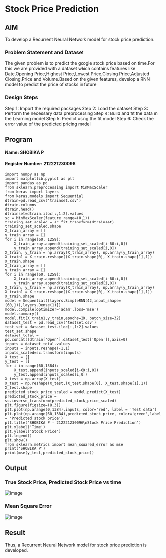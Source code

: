 # Stock Price Prediction

## AIM

To develop a Recurrent Neural Network model for stock price prediction.

### Problem Statement and Dataset
The given problem is to predict the google stock price based on time.For this we are provided with a dataset which contains features like Date,Opening Price,Highest Price,Lowest Price,Closing Price,Adjusted Closing,Price and Volume.Based on the given features, develop a RNN model to predict the price of stocks in future

### Design Steps
Step 1: Import the required packages
Step 2: Load the dataset
Step 3: Perform the necessary data preprocessing
Step 4: Build and fit the data in the Learning model
Step 5: Predict using the fit model
Step 6: Check the error value of the predicted pricing model



## Program
#### Name: SHOBIKA P
#### Register Number: 212221230096

```
import numpy as np
import matplotlib.pyplot as plt
import pandas as pd
from sklearn.preprocessing import MinMaxScaler
from keras import layers
from keras.models import Sequential
dtrain=pd.read_csv('trainset.csv')
dtrain.columns
dtrain.head()
dtrainset=dtrain.iloc[:,1:2].values
sc = MinMaxScaler(feature_range=(0,1))
training_set_scaled = sc.fit_transform(dtrainset)
training_set_scaled.shape
X_train_array = []
y_train_array = []
for i in range(60, 1259):
    X_train_array.append(training_set_scaled[i-60:i,0])
    y_train_array.append(training_set_scaled[i,0])
X_train, y_train = np.array(X_train_array), np.array(y_train_array)
X_train1 = X_train.reshape((X_train.shape[0], X_train.shape[1],1))
X_train.shape
X_train_array = []
y_train_array = []
for i in range(60, 1259):
    X_train_array.append(training_set_scaled[i-60:i,0])
    y_train_array.append(training_set_scaled[i,0])
X_train, y_train = np.array(X_train_array), np.array(y_train_array)
X_train1 = X_train.reshape((X_train.shape[0], X_train.shape[1],1))
X_train.shape
model = Sequential([layers.SimpleRNN(42,input_shape=(60,1)),layers.Dense(1)])
model.compile(optimizer='adam',loss='mse')
model.summary()
model.fit(X_train1,y_train,epochs=20, batch_size=32)
dataset_test = pd.read_csv('testset.csv')
test_set = dataset_test.iloc[:,1:2].values
test_set.shape
dataset_total = pd.concat((dtrain['Open'],dataset_test['Open']),axis=0)
inputs = dataset_total.values
inputs = inputs.reshape(-1,1)
inputs_scaled=sc.transform(inputs)
X_test = []
y_test = []
for i in range(60,1384):
    X_test.append(inputs_scaled[i-60:i,0])
    y_test.append(inputs_scaled[i,0])
X_test = np.array(X_test)
X_test = np.reshape(X_test,(X_test.shape[0], X_test.shape[1],1))
X_test.shape
predicted_stock_price_scaled = model.predict(X_test)
predicted_stock_price = sc.inverse_transform(predicted_stock_price_scaled)
plt.figure(figsize=(8,3))
plt.plot(np.arange(0,1384),inputs, color='red', label = 'Test data')
plt.plot(np.arange(60,1384),predicted_stock_price, color='green',label = 'Predicted stock price')
plt.title('SHOBIKA P - 212221230096\nStock Price Prediction')
plt.xlabel('Time')
plt.ylabel('Stock Price')
plt.legend()
plt.show()
from sklearn.metrics import mean_squared_error as mse
print('SHOBIKA P')
print(mse(y_test,predicted_stock_price))
```

## Output

### True Stock Price, Predicted Stock Price vs time
![image](https://github.com/user-attachments/assets/c9a62444-77ab-48d3-a198-93b2eb7de09b)


### Mean Square Error
![image](https://github.com/user-attachments/assets/09174422-b9be-4ad8-b9ec-f6db8e6fa7b9)




## Result
Thus, a Recurrent Neural Network model for stock price prediction is developed.
